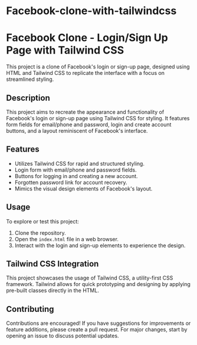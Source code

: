 # Facebook-clone-with-tailwindcss

# Facebook Clone - Login/Sign Up Page with Tailwind CSS

This project is a clone of Facebook's login or sign-up page, designed using HTML and Tailwind CSS to replicate the interface with a focus on streamlined styling.


## Description

This project aims to recreate the appearance and functionality of Facebook's login or sign-up page using Tailwind CSS for styling. It features form fields for email/phone and password, login and create account buttons, and a layout reminiscent of Facebook's interface.

## Features

- Utilizes Tailwind CSS for rapid and structured styling.
- Login form with email/phone and password fields.
- Buttons for logging in and creating a new account.
- Forgotten password link for account recovery.
- Mimics the visual design elements of Facebook's layout.

## Usage

To explore or test this project:

1. Clone the repository.
2. Open the `index.html` file in a web browser.
3. Interact with the login and sign-up elements to experience the design.

## Tailwind CSS Integration

This project showcases the usage of Tailwind CSS, a utility-first CSS framework. Tailwind allows for quick prototyping and designing by applying pre-built classes directly in the HTML.

## Contributing

Contributions are encouraged! If you have suggestions for improvements or feature additions, please create a pull request. For major changes, start by opening an issue to discuss potential updates.

